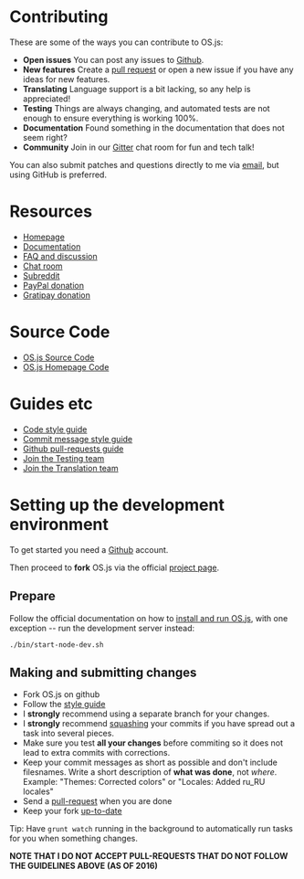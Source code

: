 # Contributing

These are some of the ways you can contribute to OS.js:

* **Open issues** You can post any issues to [Github](https://github.com/andersevenrud/OS.js-v2/issues).
* **New features** Create a [pull request](https://github.com/andersevenrud/OS.js-v2/pulls) or open a new issue if you have any ideas for new features.
* **Translating** Language support is a bit lacking, so any help is appreciated!
* **Testing** Things are always changing, and automated tests are not enough to ensure everything is working 100%.
* **Documentation** Found something in the documentation that does not seem right?
* **Community** Join in our [Gitter](https://gitter.im/andersevenrud/OS.js-v2) chat room for fun and tech talk!

You can also submit patches and questions directly to me via [email](mailto:andersevenrud@gmail.com), but using GitHub is preferred.

# Resources

* [Homepage](http://os.js.org/)
* [Documentation](http://os.js.org/doc/)
* [FAQ and discussion](https://github.com/andersevenrud/OS.js-v2/issues/49)
* [Chat room](https://gitter.im/andersevenrud/OS.js-v2)
* [Subreddit](https://www.reddit.com/r/osjs)
* [PayPal donation](https://www.paypal.com/cgi-bin/webscr?cmd=_donations&business=andersevenrud%40gmail%2ecom&lc=NO&currency_code=USD&bn=PP%2dDonationsBF%3abtn_donate_SM%2egif%3aNonHosted)
* [Gratipay donation](https://gratipay.com/os-js/)

# Source Code

* [OS.js Source Code](https://github.com/andersevenrud/OS.js-v2)
* [OS.js Homepage Code](https://github.com/andersevenrud/os.js.org)

# Guides etc

* [Code style guide](https://github.com/andersevenrud/OS.js-v2/wiki/Style-guide)
* [Commit message style guide](https://robots.thoughtbot.com/5-useful-tips-for-a-better-commit-message)
* [Github pull-requests guide](https://help.github.com/articles/using-pull-requests/)
* [Join the Testing team](https://github.com/andersevenrud/OS.js-v2/wiki/Join-the-testing-team)
* [Join the Translation team](https://github.com/andersevenrud/OS.js-v2/wiki/Join-the-translation-team)


# Setting up the development environment

To get started you need a [Github](https://github.com/) account.

Then proceed to **fork** OS.js via the official [project page](https://github.com/andersevenrud/OS.js-v2).

## Prepare

Follow the official documentation on how to [install and run OS.js](http://os.js.org/doc/manuals/man-install.html), with one exception -- run the development server instead:

```
./bin/start-node-dev.sh
```

## Making and submitting changes

* Fork OS.js on github
* Follow the [style guide](https://github.com/andersevenrud/OS.js-v2/wiki/Style-guide)
* I **strongly** recommend using a separate branch for your changes.
* I **strongly** recommend [squashing](http://makandracards.com/makandra/527-squash-several-git-commits-into-a-single-commit) your commits if you have spread out a task into several pieces.
* Make sure you test **all your changes** before commiting so it does not lead to extra commits with corrections.
* Keep your commit messages as short as possible and don't include filesnames. Write a short description of **what was done**, not *where*. Example: "Themes: Corrected colors" or "Locales: Added ru_RU locales"
* Send a [pull-request](https://help.github.com/articles/using-pull-requests/) when you are done
* Keep your fork [up-to-date](https://robots.thoughtbot.com/keeping-a-github-fork-updated) 

Tip: Have `grunt watch` running in the background to automatically run tasks for you when something changes.

**NOTE THAT I DO NOT ACCEPT PULL-REQUESTS THAT DO NOT FOLLOW THE GUIDELINES ABOVE (AS OF 2016)**
